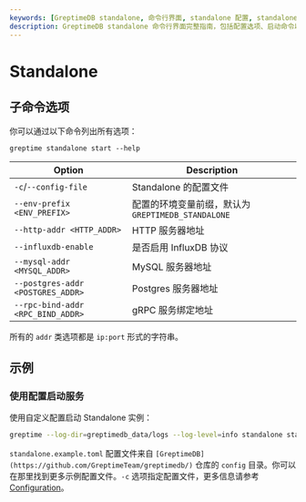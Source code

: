 ```yaml
---
keywords: [GreptimeDB standalone, 命令行界面, standalone 配置, standalone 启动, standalone 选项, standalone 示例]
description: GreptimeDB standalone 命令行界面完整指南，包括配置选项、启动命令以及部署 standalone 实例的实用示例。
---
```


# Standalone

## 子命令选项

你可以通过以下命令列出所有选项：


```
greptime standalone start --help
```
| Option                            | Description                                       |
| --------------------------------- | ------------------------------------------------- |
| `-c`/`--config-file`              | Standalone 的配置文件                             |
| `--env-prefix <ENV_PREFIX>`       | 配置的环境变量前缀，默认为`GREPTIMEDB_STANDALONE` |
| `--http-addr <HTTP_ADDR>`         | HTTP 服务器地址                                   |
| `--influxdb-enable`               | 是否启用 InfluxDB 协议                            |
| `--mysql-addr <MYSQL_ADDR>`       | MySQL 服务器地址                                  |
| `--postgres-addr <POSTGRES_ADDR>` | Postgres 服务器地址                               |
| `--rpc-bind-addr <RPC_BIND_ADDR>` | gRPC 服务绑定地址                                 |

所有的 `addr` 类选项都是 `ip:port` 形式的字符串。

## 示例

### 使用配置启动服务

使用自定义配置启动 Standalone 实例：

```sh
greptime --log-dir=greptimedb_data/logs --log-level=info standalone start -c config/standalone.example.toml
```

`standalone.example.toml` 配置文件来自 `[GreptimeDB](https://github.com/GreptimeTeam/greptimedb/)` 仓库的 `config` 目录。你可以在那里找到更多示例配置文件。`-c` 选项指定配置文件，更多信息请参考 [Configuration](/user-guide/deployments-administration/configuration.md)。